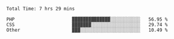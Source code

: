 <!--START_SECTION:waka-->

```text
Total Time: 7 hrs 29 mins

PHP                     ▓▓▓▓▓▓▓▓▓▓▓▓▓▓░░░░░░░░░░░   56.95 %
CSS                     ▓▓▓▓▓▓▓░░░░░░░░░░░░░░░░░░   29.74 %
Other                   ▓▓▓░░░░░░░░░░░░░░░░░░░░░░   10.49 %
```

<!--END_SECTION:waka-->
